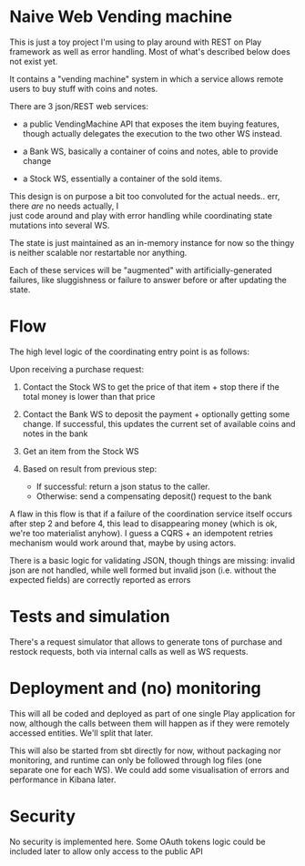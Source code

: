 # Naive Web Vending machine

This is just a toy project I'm using to play around with REST on Play framework as well as error handling. Most of what's described below does not exist yet.   

It contains a "vending machine" system in which a service allows remote users to buy stuff with coins and notes.  

There are 3 json/REST web services: 

- a public VendingMachine API that exposes the item buying features, though actually delegates the execution to the two other WS instead. 

- a Bank WS, basically a container of coins and notes, able to provide change

- a Stock WS, essentially a container of the sold items.

This design is on purpose a bit too convoluted for the actual needs.. err, there _are_ no needs actually, I  
just code around and play with error handling while coordinating state mutations into several WS.
 
The state is just maintained as an in-memory instance for now so the thingy is neither scalable nor restartable nor anything. 

Each of these services will be "augmented" with artificially-generated failures, like sluggishness or failure to answer before or after updating the state. 

 

# Flow

The high level logic of the coordinating entry point is as follows: 

Upon receiving a purchase request: 

1. Contact the Stock WS to get the price of that item + stop there if the total money is lower than that price

2. Contact the Bank WS to deposit the payment + optionally getting some change. If successful, this updates the current set of available coins and notes in the bank

3. Get an item from the Stock WS

4. Based on result from previous step:
	- If successful: return a json status to the caller. 
	- Otherwise: send a compensating deposit() request to the bank 

A flaw in this flow is that if a failure of the coordination service itself occurs after step 2 and before 4, 
this lead to disappearing money (which is ok, we're too materialist anyhow). I guess a CQRS + an idempotent retries 
mechanism would work around that, maybe by using actors. 

There is a basic logic for validating JSON, though things are missing: invalid json are 
not handled, while well formed but invalid json (i.e. without the expected fields) are correctly reported as errors  

# Tests and simulation

There's a request simulator that allows to generate tons of purchase and restock requests, both via internal calls as well as WS requests.   


# Deployment and (no) monitoring

This will all be coded and deployed as part of one single Play application for now, although the calls between them will happen as if they were remotely accessed entities. We'll split that later.   

This will also be started from sbt directly for now, without packaging nor monitoring, and runtime can only be followed through log files (one separate one for each WS). We could add some visualisation of errors and performance in Kibana later. 


# Security

No security is implemented here. Some OAuth tokens logic could be included later to allow only access to the public API 